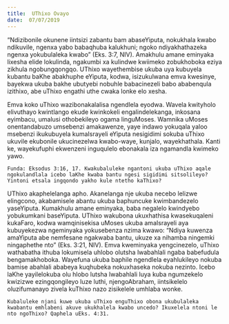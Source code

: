 ```yaml
---
title:  UThixo Ovayo
date:  07/07/2019
---
```


“Ndizibonile okunene iintsizi zabantu bam abaseYiputa, nokukhala kwabo ndikuvile, ngenxa yabo babaqhuba kalukhuni; ngoko ndiyakhathazeka ngenxa yokubulaleka kwabo” (Eks. 3:7, NIV). Amakhulu amane eminyaka lixesha elide lokulinda, ngakumbi xa kulindwe kwiimeko zobukhoboka eziya zikhula ngobungqongqo. UThixo wayethembise ukuba uya kubuyela kubantu baKhe abakhuphe eYiputa, kodwa, isizukulwana emva kwesinye, bayekwa ukuba bakhe ubutyebi nobuhle babacinezeli babo ababenqula izithixo, abe uThixo engathi uthe cwaka lonke elo xesha.

Emva koko uThixo wazibonakalalisa ngendlela eyodwa. Wavela kwityholo elivuthayo kwintlango ekude kwinkokeli engalindelekanga, inkosana eyimbacu, umalusi othobekileyo ogama linguMoses. Wamnika uMoses onentandabuzo umsebenzi amakawenze, yaye indawo yokuqala yaloo msebenzi ikukubuyela kumaIsrayeli eYiputa nesigidimi sokuba uThixo ukuvile ekubonile ukucinezelwa kwabo-waye, kunjalo, wayekhathala. Kanti ke, wayekufuphi ekwenzeni inguqulelo ebonakala iza ngamandla kwimeko yawo.

`Funda: Eksodus 3:16, 17. Kwakubaluleke ngantoni ukuba uThixo aqale ngokulandlala icebo laKhe kwaba bantu ngesi sigidimi sitsolileyo? Yintoni etsala ingqondo yakho kule ntetho kaThixo?`

UThixo akaphelelanga apho. Akanelanga nje ukuba necebo lelizwe elingcono, akabamisele abantu ukuba baphuncuke kwimbandezelo yaseYiputa. Kumakhulu amane eminyaka, baba negalelo kwindyebo yobukumkani baseYiputa. UThixo wakubona ukuxhathisa kwasekuqaleni kukaFaro, kodwa wamqinisekisa uMoses ukuba amaIsrayeli aya kubuyekezwa ngeminyaka yokusebenza nzima kwawo: “Ndiya kuwenza amaYiputa abe nemfesane ngakwaba bantu, ukuze xa nihamba ningemki ningaphethe nto” (Eks. 3:21, NIV). Emva kweminyaka yengcinezelo, uThixo wathabatha ithuba lokumisela uhlobo olutsha lwabahlali ngaba babefudula bengamakhoboka. Wayefuna ukuba baphile ngendlela eyahlukileyo nokuba bamise abahlali ababeya kuqhubeka nokuxhaseka nokuba nezinto. Icebo laKhe yayilelokuba olu hlobo lutsha lwabahlali luya kuba ngumzekelo kwizizwe ezingqongileyo luze luthi, njengoAbraham, iintsikelelo oluzifumanayo zivela kuThixo nazo zisikelele umhlaba wonke.

`Kubaluleke njani kuwe ukuba uThixo enguThixo obona ukubulaleka kwabantu emhlabeni akuve ukukhalela kwabo uncedo? Ikuxelela ntoni le nto ngoThixo? Qaphela uEks. 4:31.`